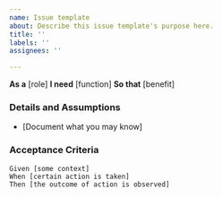 ```yaml
---
name: Issue template
about: Describe this issue template's purpose here.
title: ''
labels: ''
assignees: ''

---
```


**As a** [role]
**I need** [function]
**So that** [benefit]

### Details and Assumptions

* [Document what you may know]

### Acceptance Criteria

``` gherkin
Given [some context]
When [certain action is taken]
Then [the outcome of action is observed]
```
